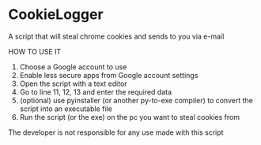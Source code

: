 # CookieLogger
A script that will steal chrome cookies and sends to you via e-mail

HOW TO USE IT

1. Choose a Google account to use
2. Enable less secure apps from Google account settings
3. Open the script with a text editor
4. Go to line 11, 12, 13 and enter the required data
5. (optional) use pyinstaller (or another py-to-exe compiler) to convert the script into an executable file
6. Run the script (or the exe) on the pc you want to steal cookies from


The developer is not responsible for any use made with this script
